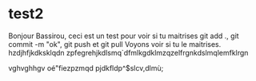 # test2

Bonjour Bassirou, ceci est un test pour voir si tu maitrises git add ., git commit -m "ok", git push et git pull
Voyons voir si tu le maitrises.
hzdjhfjkdksklqdn
zpfegrehjkdlsmq`dfmlkgdklmzqzelfrgnkdslmqlemfklrgn

vghvghhgv
oé"fiezpzmqd
pjdkfldp^$slcv,dlmù;
